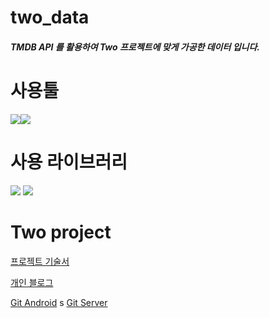 # two_data
##### TMDB API 를 활용하여 Two 프로젝트에 맞게 가공한 데이터 입니다.

# 사용툴
<img src="https://img.shields.io/badge/Jupyter notebook-F37626?style=for-the-badge&logo=Jupyter&logoColor=white"/><img src="https://img.shields.io/badge/Google Colab-F9AB00?style=for-the-badge&logo=Google Colab&logoColor=white">

# 사용 라이브러리
<img src="https://img.shields.io/badge/python-#3776AB?style=for-the-badge&logo=python&logoColor=white"/>
<img src="https://img.shields.io/badge/pandas-#150458?style=for-the-badge&logo=pandas&logoColor=white"/>

# Two project
[프로젝트 기술서](https://docs.google.com/presentation/d/15-k1CT7EKAuUfHQJx0JjaOumrA9fjtMtEV-Im7HRj-s/edit)

[개인 블로그](https://mokokodevelop.tistory.com/)

[Git Android](https://github.com/JeongUngKim/two_android)
s
[Git Server](https://github.com/JeongUngKim/two_server)
